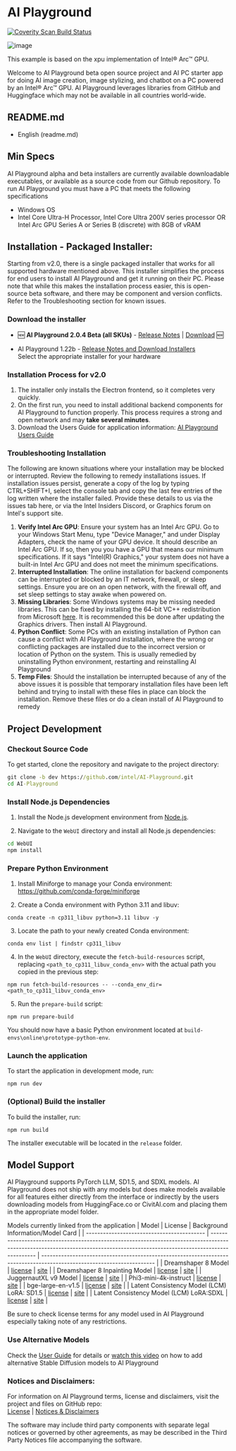 # AI Playground

<a href="https://scan.coverity.com/projects/ai-playground">
  <img alt="Coverity Scan Build Status"
       src="https://scan.coverity.com/projects/30694/badge.svg"/>
</a>

![image](https://github.com/user-attachments/assets/ee1efc30-4dd1-4934-9233-53fba00c71bd)


This example is based on the xpu implementation of Intel® Arc™ GPU.

Welcome to AI Playground beta open source project and AI PC starter app for doing AI image creation, image stylizing, and chatbot on a PC powered by an Intel® Arc™ GPU. AI Playground leverages libraries from GitHub and Huggingface which may not be available in all countries world-wide.

## README.md
- English (readme.md)

## Min Specs
AI Playground alpha and beta installers are currently available downloadable executables, or available as a source code from our Github repository.  To run AI Playground you must have a PC that meets the following specifications

*	Windows OS
*	Intel Core Ultra-H Processor, Intel Core Ultra 200V series processor OR Intel Arc GPU Series A or Series B (discrete) with 8GB of vRAM

## Installation - Packaged Installer: 
Starting from v2.0, there is a single packaged installer that works for all supported hardware mentioned above. This installer simplifies the process for end users to install AI Playground and get it running on their PC. Please note that while this makes the installation process easier, this is open-source beta software, and there may be component and version conflicts. Refer to the Troubleshooting section for known issues.

### Download the installer
*	:new: **AI Playground 2.0.4 Beta (all SKUs)** - [Release Notes](https://github.com/intel/AI-Playground/releases/tag/v2.0.4-beta) | [Download](https://github.com/intel/AI-Playground/releases/download/v2.0.4-beta/AI.Playground-2.0.4-beta-signed.exe) :new:

*	AI Playground 1.22b - [Release Notes and Download Installers](https://github.com/intel/AI-Playground/releases/tag/v1.22beta) 
<br>Select the appropriate installer for your hardware

### Installation Process for v2.0
1. The installer only installs the Electron frontend, so it completes very quickly.
2. On the first run, you need to install additional backend components for AI Playground to function properly. This process requires a strong and open network and may **take several minutes**.
3. Download the Users Guide for application information: [AI Playground Users Guide](https://github.com/intel/ai-playground/blob/main/AI%20Playground%20Users%20Guide.pdf)

### Troubleshooting Installation
The following are known situations where your installation may be blocked or interrupted.  Review the following to remedy installations issues.  If installation issues persist, generate a copy of the log by typing CTRL+SHIFT+I, select the console tab and copy the last few entries of the log written where the installer failed.  Provide these details to us via the issues tab here, or via the Intel Insiders Discord, or Graphics forum on Intel's support site.
1. **Verify Intel Arc GPU**: Ensure your system has an Intel Arc GPU. Go to your Windows Start Menu, type "Device Manager," and under Display Adapters, check the name of your GPU device. It should describe an Intel Arc GPU. If so, then you you have a GPU that means our minimum specifications.  If it says "Intel(R) Graphics," your system does not have a built-in Intel Arc GPU and does not meet the minimum specifications.
2. **Interrupted Installation**: The online installation for backend components can be interrupted or blocked by an IT network, firewall, or sleep settings. Ensure you are on an open network, with the firewall off, and set sleep settings to stay awake when powered on.
3. **Missing Libraries**: Some Windows systems may be missing needed libraries. This can be fixed by installing the 64-bit VC++ redistribution from Microsoft [here](https://learn.microsoft.com/en-us/cpp/windows/latest-supported-vc-redist?view=msvc-170). It is recommended this be done after updating the Graphics drivers. Then install AI Playground.
4. **Python Conflict**: Some PCs with an existing installation of Python can cause a conflict with AI Playground installation, where the wrong or conflicting packages are installed due to the incorrect version or location of Python on the system.  This is usually remedied by uninstalling Python environment, restarting and reinstalling AI Playground
5.  **Temp Files**: Should the installation be interrupted because of any of the above issues it is possible that temporary installation files have been left behind and trying to install with these files in place can block the installation. Remove these files or do a clean install of AI Playground to remedy

## Project Development
### Checkout Source Code

To get started, clone the repository and navigate to the project directory:

```cmd
git clone -b dev https://github.com/intel/AI-Playground.git
cd AI-Playground
```

### Install Node.js Dependencies

1. Install the Node.js development environment from [Node.js](https://nodejs.org/en/download).

2. Navigate to the `WebUI` directory and install all Node.js dependencies:

```cmd
cd WebUI
npm install
```

### Prepare Python Environment

1. Install Miniforge to manage your Conda environment: https://github.com/conda-forge/miniforge

2. Create a Conda environment with Python 3.11 and libuv:
```
conda create -n cp311_libuv python=3.11 libuv -y
```

3. Locate the path to your newly created Conda environment:
```
conda env list | findstr cp311_libuv
```

4. In the `WebUI` directory, execute the `fetch-build-resources` script, replacing `<path_to_cp311_libuv_conda_env>` with the actual path you copied in the previous step:
```
npm run fetch-build-resources -- --conda_env_dir=<path_to_cp311_libuv_conda_env>
```

5. Run the `prepare-build` script:
```
npm run prepare-build
```

You should now have a basic Python environment located at `build-envs\online\prototype-python-env`.

### Launch the application

To start the application in development mode, run:

```
npm run dev
```

### (Optional) Build the installer

To build the installer, run:

```
npm run build
```

The installer executable will be located in the `release` folder.

## Model Support
AI Playground supports PyTorch LLM, SD1.5, and SDXL models. AI Playground does not ship with any models but does make  models available for all features either directly from the interface or indirectly by the users downloading models from HuggingFace.co or CivitAI.com and placing them in the appropriate model folder. 

Models currently linked from the application 
| Model                                      | License                                                                                                                                                                      | Background Information/Model Card                                                                                      |
| ------------------------------------------ | ---------------------------------------------------------------------------------------------------------------------------------------------------------------------------- | ---------------------------------------------------------------------------------------------------------------------- |
| Dreamshaper 8 Model                        | [license](https://huggingface.co/spaces/CompVis/stable-diffusion-license)                                             | [site](https://huggingface.co/Lykon/dreamshaper-8)                               |
| Dreamshaper 8 Inpainting Model             | [license](https://huggingface.co/spaces/CompVis/stable-diffusion-license)                                             | [site](https://huggingface.co/Lykon/dreamshaper-8-inpainting)         |
| JuggernautXL v9 Model                      | [license](https://huggingface.co/spaces/CompVis/stable-diffusion-license)                                             | [site](https://huggingface.co/RunDiffusion/Juggernaut-XL-v9)           |
| Phi3-mini-4k-instruct                      | [license](https://huggingface.co/microsoft/Phi-3-mini-4k-instruct/resolve/main/LICENSE)                 | [site](https://huggingface.co/microsoft/Phi-3-mini-4k-instruct)     |
| bge-large-en-v1.5                          | [license](https://huggingface.co/datasets/choosealicense/licenses/blob/main/markdown/mit.md)                 | [site](https://huggingface.co/BAAI/bge-large-en-v1.5)                         |
| Latent Consistency Model (LCM) LoRA: SD1.5 | [license](https://huggingface.co/stabilityai/stable-diffusion-xl-base-1.0/blob/main/LICENSE.md) | [site](https://huggingface.co/latent-consistency/lcm-lora-sdv1-5) |
| Latent Consistency Model (LCM) LoRA:SDXL   | [license](https://huggingface.co/stabilityai/stable-diffusion-xl-base-1.0/blob/main/LICENSE.md) | [site](https://huggingface.co/latent-consistency/lcm-lora-sdxl)     |

Be sure to check license terms for any model used in AI Playground especially taking note of any restrictions.

### Use Alternative Models
Check the [User Guide](https://github.com/intel/ai-playground/blob/main/AI%20Playground%20Users%20Guide.pdf) for details or [watch this video](https://www.youtube.com/watch?v=1FXrk9Xcx2g) on how to add alternative Stable Diffusion models to AI Playground

### Notices and Disclaimers: 
For information on AI Playground terms, license and disclaimers, visit the project and files on GitHub repo:</br >
[License](https://github.com/intel/ai-playground/blob/main/LICENSE) | [Notices & Disclaimers](https://github.com/intel/ai-playground/blob/main/notices-disclaimers.md)

The software may include third party components with separate legal notices or governed by other agreements, as may be described in the Third Party Notices file accompanying the software.

